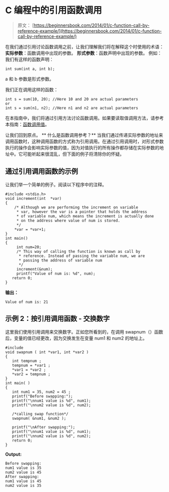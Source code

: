 # C 编程中的引用函数调用

> 原文： [https://beginnersbook.com/2014/01/c-function-call-by-reference-example/](https://beginnersbook.com/2014/01/c-function-call-by-reference-example/)

在我们通过引用讨论函数调用之前，让我们理解我们将在解释这个时使用的术语：
**实际参数**：函数调用中出现的参数。
**形式参数**：函数声明中出现的参数。
例如：我们有这样的函数声明：

```
int sum(int a, int b);
```

a 和 b 参数是形式参数。

我们正在调用这样的函数：

```
int s = sum(10, 20); //Here 10 and 20 are actual parameters
or 
int s = sum(n1, n2); //Here n1 and n2 are actual parameters
```

在本指南中，我们将通过引用方法讨论函数调用。如果要读取值调用方法，请参考本指南：[函数调用值](https://beginnersbook.com/2014/01/c-function-call-by-value-example/)。

让我们回到原点。
**
什么是函数调用参考？**
当我们通过传递实际参数的地址来调用函数时，这种调用函数的方式称为引用调用。在通过引用调用时，对形式参数执行的操作会影响实际参数的值，因为对值执行的所有操作都存储在实际参数的地址中。它可能听起来很混乱，但下面的例子将清除你的怀疑。

## 通过引用调用函数的示例

让我们举一个简单的例子。阅读以下程序中的注释。

```
#include <stdio.h>
void increment(int  *var)
{
    /* Although we are performing the increment on variable
     * var, however the var is a pointer that holds the address
     * of variable num, which means the increment is actually done
     * on the address where value of num is stored.
     */
    *var = *var+1;
}
int main()
{
     int num=20;
     /* This way of calling the function is known as call by
      * reference. Instead of passing the variable num, we are
      * passing the address of variable num
      */
     increment(&num);
     printf("Value of num is: %d", num);
   return 0;
}

```

**输出：**

```
Value of num is: 21
```

## 示例 2：按引用调用函数 - 交换数字

这里我们使用引用调用来交换数字。正如您所看到的，在调用 swapnum（）函数后，变量的值已经更改，因为交换发生在变量 num1 和 num2 的地址上。

```
#include 
void swapnum ( int *var1, int *var2 )
{
   int tempnum ;
   tempnum = *var1 ;
   *var1 = *var2 ;
   *var2 = tempnum ;
}
int main( )
{
   int num1 = 35, num2 = 45 ;
   printf("Before swapping:");
   printf("\nnum1 value is %d", num1);
   printf("\nnum2 value is %d", num2);

   /*calling swap function*/
   swapnum( &num1, &num2 );

   printf("\nAfter swapping:");
   printf("\nnum1 value is %d", num1);
   printf("\nnum2 value is %d", num2);
   return 0;
}

```

**Output:**

```
Before swapping:
num1 value is 35
num2 value is 45
After swapping:
num1 value is 45
num2 value is 35

```
